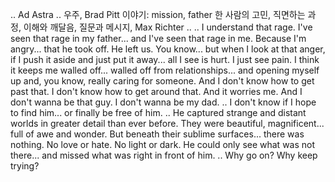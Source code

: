 ..
Ad Astra
..
우주, Brad Pitt
이야기: mission, father
한 사람의 고민, 직면하는 과정, 이해와 깨달음, 질문과 메시지, Max Richter
..
..
I understand that rage. I've seen that rage in my father... and I've seen that rage in me. Because I'm angry... that he took off. He left us. You know... but when I look at that anger, if I push it aside and just put it away... all I see is hurt. I just see pain. I think it keeps me walled off... walled off from relationships... and opening myself up and, you know, really caring for someone. And I don't know how to get past that. I don't know how to get around that. And it worries me. And I don't wanna be that guy. I don't wanna be my dad.
..
I don't know if I hope to find him... or finally be free of him.
..
He captured strange and distant worlds in greater detail than ever before. They were beautiful, magnificent... full of awe and wonder. But beneath their sublime surfaces... there was nothing. No love or hate. No light or dark. He could only see what was not there... and missed what was right in front of him.
..
Why go on?
Why keep trying?